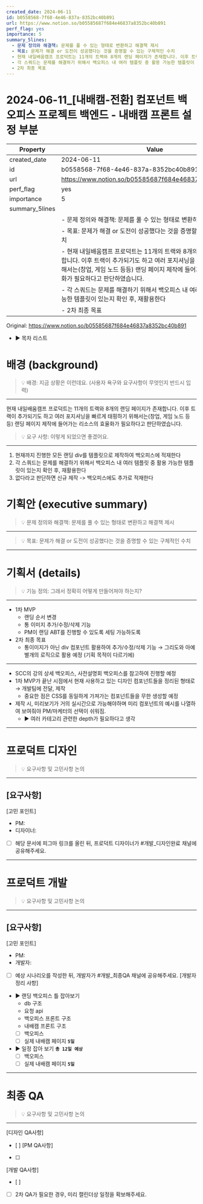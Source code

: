 ```yaml
---
created_date: 2024-06-11
id: b0558568-7f68-4e46-837a-8352bc40b891
url: https://www.notion.so/b05585687f684e46837a8352bc40b891
perf_flag: yes
importance: 5
summary_5lines:
  - 문제 정의와 해결책: 문제를 풀 수 있는 형태로 변환하고 해결책 제시
  - 목표: 문제가 해결 or 도전이 성공했다는 것을 증명할 수 있는 구체적인 수치
  - 현재 내일배움캠프 프로덕트는 11개의 트랙와 8개의 랜딩 페이지가 존재합니다. 이후 트랙이 추가되기도 하고 여러 포지셔닝을 빠르게 태핑하기 위해서는(창업, 게임 노드 등등) 랜딩 페이지 제작에 들어가는 리소스의 효율화가 필요하다고 판단하였습니다.
  - 각 스쿼드는 문제를 해결하기 위해서 백오피스 내 여러 템플릿 중 활용 가능한 템플릿이 있는지 확인 후, 재활용한다
  - 2차 최종 목표
---
```


# 2024-06-11_[내배캠-전환] 컴포넌트 백오피스 프로젝트 백엔드 - 내배캠 프론트 설정 부분

| Property | Value |
| --- | --- |
| created_date | 2024-06-11 |
| id | b0558568-7f68-4e46-837a-8352bc40b891 |
| url | https://www.notion.so/b05585687f684e46837a8352bc40b891 |
| perf_flag | yes |
| importance | 5 |
| summary_5lines | |
|  | - 문제 정의와 해결책: 문제를 풀 수 있는 형태로 변환하고 해결책 제시 |
|  | - 목표: 문제가 해결 or 도전이 성공했다는 것을 증명할 수 있는 구체적인 수치 |
|  | - 현재 내일배움캠프 프로덕트는 11개의 트랙와 8개의 랜딩 페이지가 존재합니다. 이후 트랙이 추가되기도 하고 여러 포지셔닝을 빠르게 태핑하기 위해서는(창업, 게임 노드 등등) 랜딩 페이지 제작에 들어가는 리소스의 효율화가 필요하다고 판단하였습니다. |
|  | - 각 스쿼드는 문제를 해결하기 위해서 백오피스 내 여러 템플릿 중 활용 가능한 템플릿이 있는지 확인 후, 재활용한다 |
|  | - 2차 최종 목표 |

Original: https://www.notion.so/b05585687f684e46837a8352bc40b891

- ▶ 목차 리스트

#  배경 (background)
> 💡 배경: 지금 상황은 이런데요. (사용자 욕구와 요구사항이 무엇인지 반드시 입력)

  ---
  현재 내일배움캠프 프로덕트는 11개의 트랙와 8개의 랜딩 페이지가 존재합니다. 이후 트랙이 추가되기도 하고 여러 포지셔닝을 빠르게 태핑하기 위해서는(창업, 게임 노드 등등) 랜딩 페이지 제작에 들어가는 리소스의 효율화가 필요하다고 판단하였습니다.
> 💡 요구 사항: 이렇게 되었으면 좋겠어요. 

  ---
  1. 현재까지 진행한 모든 랜딩 div를 템플릿으로 제작하여 백오피스에 적재한다
  1. 각 스쿼드는 문제를 해결하기 위해서 백오피스 내 여러 템플릿 중 활용 가능한 템플릿이 있는지 확인 후, 재활용한다
  1. 없다라고 판단하면 신규 제작 -> 백오피스에도 추가로 적재한다

#  기획안 (executive summary)
> 💡 문제 정의와 해결책: 문제를 풀 수 있는 형태로 변환하고 해결책 제시

  ---
> 💡 목표: 문제가 해결 or 도전이 성공했다는 것을 증명할 수 있는 구체적인 수치

  ---

#  기획서 (details)
> 💡 기능 정의: 그래서 정확히 어떻게 만들어져야 하는지?

  ---
  - 1차 MVP 
    - 랜딩 순서 변경
    - 통 이미지 추가/수정/삭제 기능
    - PM이 랜딩 ABT를 진행할 수 있도록 세팅 가능하도록
  - 2차 최종 목표
    - 통이미지가 아닌 div 컴포넌트 활용하여 추가/수정/삭제 기능
  → 그리도와 아예 별개의 로직으로 활용 예정 (기획 목적이 다르기에) 

  ---
  - SCC의 강의 상세 백오피스, 사전설명회 백오피스를 참고하여 진행할 예정
  - 1차 MVP가 끝난 시점에서 현재 사용하고 있는 디자인 컴포넌트들을 정리된 형태로 → 개발팀에 전달, 제작
    - 중요한 점은 CSS를 동일하게 가져가는 컴포넌트들을 무한 생성할 예정
  - 제작 시, 미리보기가 거의 실시간으로 가능해야하며 미리 컴포넌트의 예시를 나열하여 보여줘야 PM/마케터의 선택이 쉬워짐. 
    - ▶ 여러 카테고리 관련한 depth가 필요하다고 생각

---

#  프로덕트 디자인
> 💡 요구사항 및 고민사항 논의

  ---
  [요구사항]
  - 
  [고민 포인트]
  - PM:
  - 디자이너: 
  - [ ] 해당 문서에 피그마 링크를 올린 뒤, 프로덕트 디자이너가 #개발_디자인완료 채널에 공유해주세요.

---

#  프로덕트 개발
> 💡 요구사항 및 고민사항 논의

  ---
  [요구사항]
  - 
  [고민 포인트]
  - PM:
  - 개발자: 
  - [ ] 예상 시나리오를 작성한 뒤, 개발자가 #개발_최종QA 채널에 공유해주세요.
  [개발자 정리 사항]
  - ▶ 랜딩 백오피스 틀 잡아보기
    - db 구조
    - 요청 api 
    - 백오피스 프론트 구조
    - 내배캠 프론트 구조
    - [ ] 백오피스 
    - [ ] 실제 내배캠 페이지 **`5일`** 
  - ▶ 일정 잡아 보기 **`총 12일 예상`**
    - [ ] 백오피스 
    - [ ] 실제 내배캠 페이지 **`5일`** 

---

#  최종 QA
> 💡 요구사항 및 고민사항 논의

  ---
  [디자인 QA사항]
  - [ ] 
  [PM QA사항]
  - [ ] 
  [개발 QA사항]
  - [ ] 
  - [ ] 2차 QA가 필요한 경우, 미리 캘린더상 일정을 확보해주세요.
